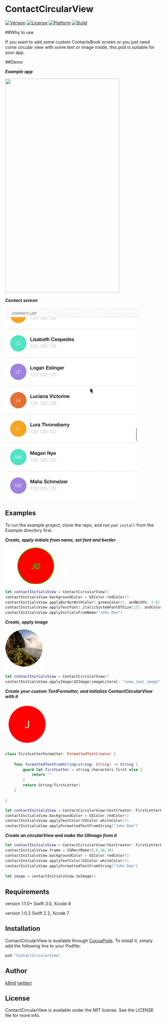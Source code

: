 # ContactCircularView


<!-- [![CI Status](http://img.shields.io/travis/Kamil Wysocki/ContactCircularView.svg?style=flat)](https://travis-ci.org/Kamil Wysocki/ContactCircularView) -->
[![Version](https://img.shields.io/cocoapods/v/ContactCircularView.svg?style=flat)](http://cocoapods.org/pods/ContactCircularView)
[![License](https://img.shields.io/cocoapods/l/ContactCircularView.svg?style=flat)](http://cocoapods.org/pods/ContactCircularView)
[![Platform](https://img.shields.io/cocoapods/p/ContactCircularView.svg?style=flat)](http://cocoapods.org/pods/ContactCircularView)
[![Build](https://travis-ci.org/k8mil/ContactCircularView.svg?branch=master)](https://travis-ci.org/k8mil/ContactCircularView.svg?branch=master)


##Why to use

If you want to add some custom ContactsBook screen or you just need come circular view with some text or image inside, this pod is suitable for your app. 

##Demo

***Example app***

<img src="https://github.com/k8mil/ContactCircularView/blob/master/ContactCircularViewAnimation.gif" width="370" height="693">

***Contact screen***

![](https://github.com/k8mil/ContactCircularView/blob/master/contact_screen.gif)

## Examples

To run the example project, clone the repo, and run `pod install` from the Example directory first.

***Create, apply initials from name, set font and border***

![](https://github.com/k8mil/ContactCircularView/blob/master/example_circle.png)

```swift
let contactInitialsView = ContactCircularView()
contactInitialsView.backgroundColor = UIColor.redColor()
contactInitialsView.applyBorderWithColor(.greenColor(), andWidth: 1.0)
contactInitialsView.applyTextFont(.italicSystemFontOfSize(12), andColor: .greenColor())
contactInitialsView.applyInitialsFromName("John Doe")
```

***Create, apply image***

![](https://github.com/k8mil/ContactCircularView/blob/master/image_circle.png)

```swift
let contactInitialsView = ContactCircularView()
contactInitialsView.applyImage(UIImage(imageLiteral: "some_cool_image"))
```

***Create your custom TextFormatter, and initialize ContactCircularView with it***

![](https://github.com/k8mil/ContactCircularView/blob/master/one_letter_circle.png)


```swift
class FirstLetterFormatter: FormattedTextCreator {

    func formattedTextFromString(string: String) -> String {
        guard let firstLetter = string.characters.first else {
            return ""
        }
        return String(firstLetter)
    }

}
```

```swift
let contactInitialsView = ContactCircularView(textCreator: FirstLetterFormatter())
contactInitialsView.backgroundColor = UIColor.redColor()
contactInitialsView.applyTextColor(UIColor.whiteColor())
contactInitialsView.applyFormattedTextFromString("John Doe")

```

***Create an circularView and make the UIImage from it***
```swift
let contactInitialsView = ContactCircularView(textCreator: FirstLetterFormatter())
contactInitialsView.frame = CGRectMake(0,0,30,30)
contactInitialsView.backgroundColor = UIColor.redColor()
contactInitialsView.applyTextColor(UIColor.whiteColor())
contactInitialsView.applyFormattedTextFromString("John Doe")

let image = contactInitialsView.toImage()
```

## Requirements

version 1.1.0+ Swift 3.0, Xcode 8

version 1.0.2 Swift 2.2, Xcode 7

## Installation

ContactCircularView is available through [CocoaPods](http://cocoapods.org). To install
it, simply add the following line to your Podfile:

```ruby
pod "ContactCircularView"
```

## Author

[k8mil](https://www.wysockikamil.com)
[twitterr](https://twitter.com/_k8mil)

## License

ContactCircularView is available under the MIT license. See the LICENSE file for more info.
